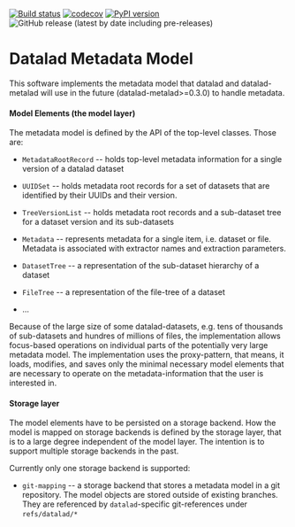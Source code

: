 [![Build status](https://ci.appveyor.com/api/projects/status/tjkich0nqkjuotxb?svg=true)](https://ci.appveyor.com/project/mih/metadata-model)
[![codecov](https://codecov.io/gh/datalad/metadata-model/branch/main/graph/badge.svg?token=YBU774L1A7)](https://codecov.io/gh/datalad/metadata-model)
[![PyPI version](https://badge.fury.io/py/datalad-metadata-model.svg)](https://badge.fury.io/py/datalad-metadata-model)
![GitHub release (latest by date including pre-releases)](https://img.shields.io/github/v/release/datalad/metadata-model?include_prereleases&label=github%20release&style=flat-square)

# Datalad Metadata Model

This software implements the metadata model that datalad and datalad-metalad will
use in the future (datalad-metalad>=0.3.0) to handle metadata.

#### Model Elements (the model layer)
The metadata model is defined by the API of the top-level
classes. Those are:

- `MetadataRootRecord` -- holds top-level metadata information for a single
version of a datalad dataset

- `UUIDSet` -- holds metadata root records for a set of datasets that are
 identified by their UUIDs and their version.

- `TreeVersionList` -- holds metadata root records and a sub-dataset tree for a
dataset version and its sub-datasets

- `Metadata` -- represents metadata for a single item, i.e. dataset or file.
Metadata is associated with extractor names and extraction parameters.

- `DatasetTree` -- a representation of the sub-dataset hierarchy of a dataset

- `FileTree` -- a representation of the file-tree of a dataset

- ... 

Because of the large size of some datalad-datasets, e.g. tens of thousands of
sub-datasets and hundres of millions of files, the implementation allows
focus-based operations on individual parts of the potentially very large 
metadata model. The implementation uses the proxy-pattern, that means, it
 loads, modifies, and saves only the minimal necessary model elements that are
 necessary to operate on the metadata-information that
 the user is interested in.

#### Storage layer

The model elements have to be persisted on a storage backend.
 How the model is mapped on storage backends is defined by the
storage layer, that is to a large degree independent of the model layer. 
The intention is to support multiple storage backends in the past.

Currently only one storage backend is supported:

- `git-mapping` -- a storage backend that stores a metadata model in a
git repository. The model objects are stored outside of existing branches.
They are referenced by `datalad`-specific git-references under `refs/datalad/*`
